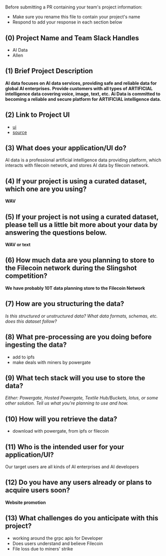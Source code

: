 # <Ai Data>

Before submitting a PR containing your team's project information:
- Make sure you rename this file to contain your project's name
- Respond to add your response in each section below

## (0) Project Name and Team Slack Handles

- AI Data
- Allen

## (1) Brief Project Description

**AI data focuses on AI data services, providing safe and reliable data for global AI enterprises.**
**Provide customers with all types of ARTIFICIAL intelligence data covering voice, image, text, etc.**
**Ai Data is committed to becoming a reliable and secure platform for ARTIFICIAL intelligence data.**
## (2) Link to Project UI

- [ui](https://github.com/a8159236/AiData/tree/master/images)
- [source](https://github.com/a8159236/AiData)


## (3) What does your application/UI do?

AI data is a professional artificial intelligence data providing platform, which interacts with filecoin network, and stores AI data by filecoin network.

## (4) If your project is using a curated dataset, which one are you using?

**WAV**

## (5) If your project is not using a curated dataset, please tell us a little bit more about your data by answering the questions below.

**WAV or text**

## (6) How much data are you planning to store to the Filecoin network during the Slingshot competition?

**We have probably 10T data planning  store to the Filecoin Network**

## (7) How are you structuring the data?

*Is this structured or unstructured data? What data formats, schemas, etc. does this dataset follow?*

## (8) What pre-processing are you doing before ingesting the data?

- add to ipfs
- make deals with miners by powergate

## (9)  What tech stack will you use to store the data?

*Either: Powergate, Hosted Powergate, Textile Hub/Buckets, lotus, or some other solution. Tell us what you're planning to use and how.*

## (10) How will you retrieve the data?

- download with powergate, from ipfs or filecoin

## (11) Who is the intended user for your application/UI?

Our target users are all kinds of AI enterprises and AI developers

## (12) Do you have any users already or plans to acquire users soon?

**Website promotion**

## (13) What challenges do you anticipate with this project?

- working around the grpc apis for Developer
- Does users understand and believe Filecoin
- File loss due to miners' strike